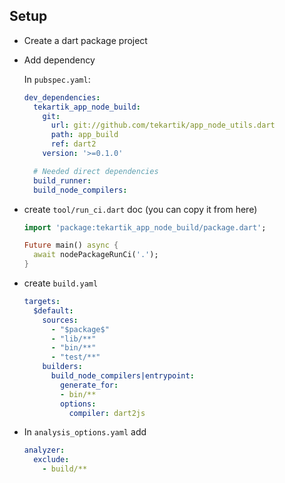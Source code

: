 ## Setup

- Create a dart package project
- Add dependency

    In `pubspec.yaml`:
    ```yaml
    dev_dependencies:
      tekartik_app_node_build:
        git:
          url: git://github.com/tekartik/app_node_utils.dart
          path: app_build
          ref: dart2
        version: '>=0.1.0'
    
      # Needed direct dependencies
      build_runner:
      build_node_compilers:
    ```
- create `tool/run_ci.dart` doc (you can copy it from here)

    ```dart
    import 'package:tekartik_app_node_build/package.dart';
    
    Future main() async {
      await nodePackageRunCi('.');
    }
    ```
- create `build.yaml`

    ```yaml
    targets:
      $default:
        sources:
          - "$package$"
          - "lib/**"
          - "bin/**"
          - "test/**"
        builders:
          build_node_compilers|entrypoint:
            generate_for:
            - bin/**
            options:
              compiler: dart2js
    ```
  
- In `analysis_options.yaml` add

    ```yaml
    analyzer:
      exclude:
        - build/**
    ```